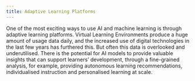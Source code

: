 ```yaml
---
title: Adaptive Learning Platforms
---
```

One of the most exciting ways to use AI and machine learning is through adaptive learning platforms. Virtual Learning Environments produce a huge amount of usage data daily, and the increased use of digital technologies in the last few years has furthered this. But often this data is overlooked and underutilised. There is the potential for AI models to provide valuable insights that can support learners’ development, through a fine-grained analysis, for example, providing autonomous learning recommendations, individualised instruction and personalised learning at scale.
